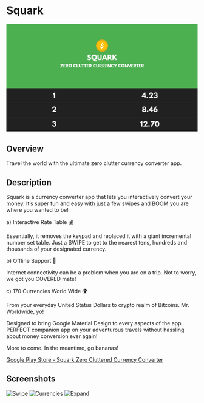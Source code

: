 # Squark

![Overview Header](screenshots/0_header.png?raw=true "Overview Header")

## Overview
Travel the world with the ultimate zero clutter currency converter app.

## Description
Squark is a currency converter app that lets you interactively convert your money. It’s super fun and easy with just a few swipes and BOOM you are where you wanted to be!

a) Interactive Rate Table 💰

Essentially, it removes the keypad and replaced it with a giant incremental number set table. Just a SWIPE to get to the nearest tens, hundreds and thousands of your designated currency.

b) Offline Support 📡

Internet connectivity can be a problem when you are on a trip. Not to worry, we got you COVERED mate!

c) 170 Currencies World Wide 🌍

From your everyday United Status Dollars to crypto realm of Bitcoins. Mr. Worldwide, yo!

Designed to bring Google Material Design to every aspects of the app. PERFECT companion app on your adventurous travels without hassling about money conversion ever again!

More to come. In the meantime, go bananas!

[Google Play Store - Squark Zero Cluttered Currency Converter](https://play.google.com/store/apps/details?id=com.delacrixmorgan.squark)

## Screenshots
![Swipe](screenshots/1_swipe.gif?raw=true "Swipe")
![Currencies](screenshots/2_currencies.gif?raw=true "Currencies")
![Expand](screenshots/3_expand.gif?raw=true "Expand")
